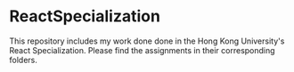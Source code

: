 # ReactSpecialization
This repository includes my work done done in the Hong Kong University's React Specialization. Please find the assignments
in their corresponding folders.
